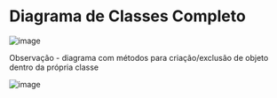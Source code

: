 <h1> Diagrama de Classes Completo </h1>

<img alt="image" src="https://github.com/user-attachments/assets/0c98b2e7-0ed9-41cf-9de2-e8836755ef0c" />

Observação - diagrama com métodos para criação/exclusão de objeto dentro da própria classe

<img alt="image" src="https://github.com/user-attachments/assets/b791d626-e726-4f8d-aa35-e3367f5ba201" />
